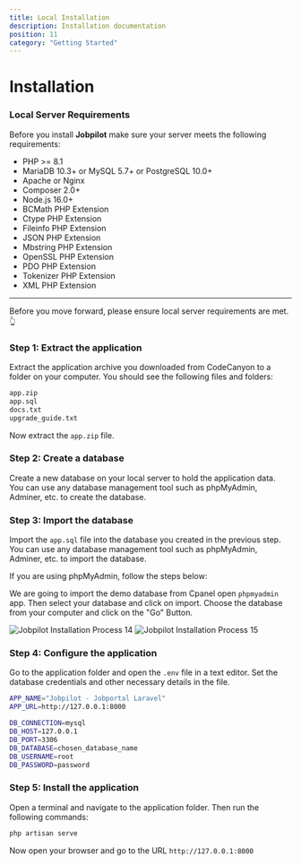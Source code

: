```yaml
---
title: Local Installation
description: Installation documentation
position: 11
category: "Getting Started"
---
```


# Installation

### Local Server Requirements

Before you install **Jobpilot** make sure your server meets the following requirements:

- PHP >= 8.1
- MariaDB 10.3+ or MySQL 5.7+ or PostgreSQL 10.0+
- Apache or Nginx
- Composer 2.0+
- Node.js 16.0+
- BCMath PHP Extension
- Ctype PHP Extension
- Fileinfo PHP Extension
- JSON PHP Extension
- Mbstring PHP Extension
- OpenSSL PHP Extension
- PDO PHP Extension
- Tokenizer PHP Extension
- XML PHP Extension
---

Before you move forward, please ensure local server requirements are met. 👆

### Step 1: Extract the application

Extract the application archive you downloaded from CodeCanyon to a folder on your computer. You should see the following files and folders:

```bash 
app.zip
app.sql
docs.txt
upgrade_guide.txt
``` 

Now extract the `app.zip` file.

### Step 2: Create a database

Create a new database on your local server to hold the application data. You can use any database management tool such as phpMyAdmin, Adminer, etc. to create the database. 

### Step 3: Import the database

Import the `app.sql` file into the database you created in the previous step. You can use any database management tool such as phpMyAdmin, Adminer, etc. to import the database.

If you are using phpMyAdmin, follow the steps below:

We are going to import the demo database from Cpanel open `phpmyadmin` app. Then select your database and click on import. Choose the database from your computer and click on the "Go" Button.

![Jobpilot Installation Process 14](/docs/jobpilot/install/s18.png)
![Jobpilot Installation Process 15](/docs/jobpilot/install/s19.png)

### Step 4: Configure the application

Go to the application folder and open the `.env` file in a text editor. Set the database credentials and other necessary details in the file. 

```bash
APP_NAME="Jobpilot - Jobportal Laravel"
APP_URL=http://127.0.0.1:8000

DB_CONNECTION=mysql
DB_HOST=127.0.0.1
DB_PORT=3306
DB_DATABASE=chosen_database_name
DB_USERNAME=root
DB_PASSWORD=password
```

### Step 5: Install the application

Open a terminal and navigate to the application folder. Then run the following commands:

```bash
php artisan serve
```

Now open your browser and go to the URL `http://127.0.0.1:8000`












